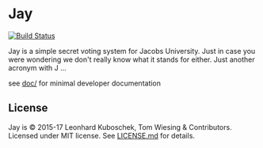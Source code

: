 # Jay

[![Build Status](https://travis-ci.org/OpenJUB/jay.svg?branch=prod)](https://travis-ci.org/kuboschek/jay)

Jay is a simple secret voting system for Jacobs University. Just in case you were wondering we don't really know what it stands for either. Just another acronym with J ...

see [doc/](doc) for minimal developer documentation

## License

Jay is &copy; 2015-17 Leonhard Kuboschek, Tom Wiesing & Contributors. Licensed under MIT license. See [LICENSE.md](LICENSE.md) for details.

